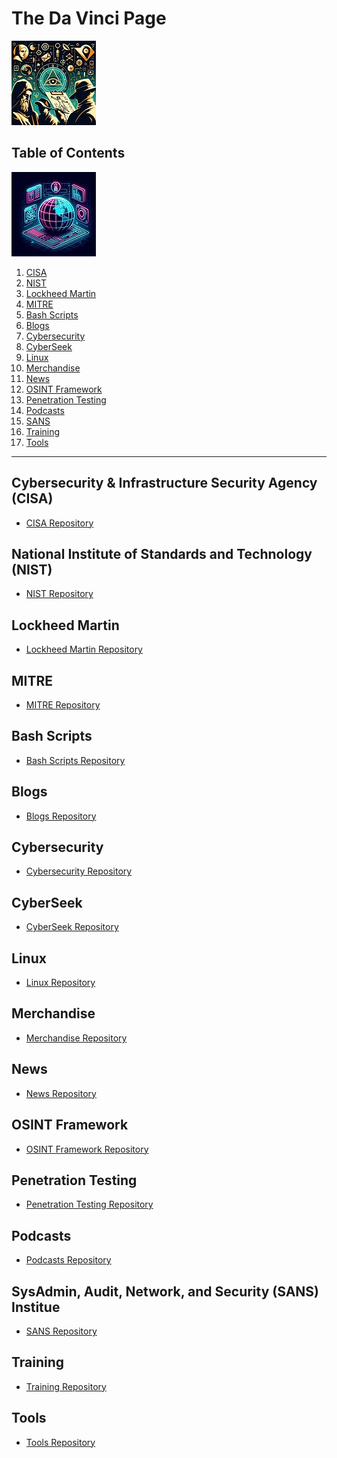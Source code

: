 # The Da Vinci Page
![](https://github.com/Cra5h-Ov3rrid3/The-Da-Vinci-Page/blob/afc5b7bfa30dedd44661052bb3e60e4821d008e7/TDVP/TDVP_01.jpg)
## Table of Contents
![](https://github.com/Cra5h-Ov3rrid3/The-Da-Vinci-Page/blob/e8008dd7d8677ccb08e75e0f09b77101477a59bf/TDVP/TDVP_02.jpg)
1.  [CISA]()
2.  [NIST]()
3.  [Lockheed Martin]()
4.  [MITRE]()
5.  [Bash Scripts]()
6.  [Blogs]()
7.  [Cybersecurity]()
8.  [CyberSeek]()
9.  [Linux]()
10.  [Merchandise]()
11. [News]()
12. [OSINT Framework]()
13. [Penetration Testing]()
14. [Podcasts]()
15. [SANS]()
16. [Training]()
17. [Tools]()
---
## Cybersecurity & Infrastructure Security Agency (CISA)
 - [CISA Repository](https://github.com/Cra5h-Ov3rrid3/Cybersecurity-Infrastructure-Security-Agency.git)
## National Institute of Standards and Technology (NIST)
 - [NIST Repository](https://github.com/Cra5h-Ov3rrid3/National-Institute-of-Standards-and-Technology.git)
## Lockheed Martin
 - [Lockheed Martin Repository](https://github.com/Cra5h-Ov3rrid3/Lockheed-Martin.git)
## MITRE
 - [MITRE Repository](https://github.com/Cra5h-Ov3rrid3/MITRE.git)
## Bash Scripts
 - [Bash Scripts Repository]()
## Blogs
 - [Blogs Repository](https://github.com/Cra5h-Ov3rrid3/Blogs.git)
## Cybersecurity
 - [Cybersecurity Repository](https://github.com/Cra5h-Ov3rrid3/Cybersecurity.git)
## CyberSeek
 - [CyberSeek Repository](https://github.com/Cra5h-Ov3rrid3/CyberSeek.git)
## Linux
 - [Linux Repository](https://github.com/Cra5h-Ov3rrid3/Linux.git)
## Merchandise
 - [Merchandise Repository](https://github.com/Cra5h-Ov3rrid3/Merchandise.git)
## News
 - [News Repository](https://github.com/Cra5h-Ov3rrid3/News.git)
## OSINT Framework
 - [OSINT Framework Repository](https://github.com/Cra5h-Ov3rrid3/OSINT-Framework.git)
## Penetration Testing
 - [Penetration Testing Repository](https://github.com/Cra5h-Ov3rrid3/Penetration-Testing.git)
## Podcasts
 - [Podcasts Repository](https://github.com/Cra5h-Ov3rrid3/Podcasts.git)
## SysAdmin, Audit, Network, and Security (SANS) Institue
 - [SANS Repository](https://github.com/Cra5h-Ov3rrid3/SysAdmin-Audit-Network-and-Security-Institue.git)
## Training
 - [Training Repository](https://github.com/Cra5h-Ov3rrid3/Training.git)
## Tools
 - [Tools Repository](https://github.com/Cra5h-Ov3rrid3/Tools.git)
